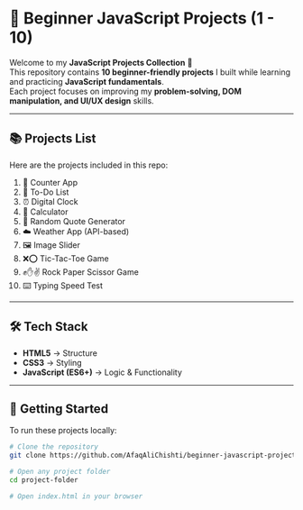 # 🌟 Beginner JavaScript Projects (1 - 10)

Welcome to my **JavaScript Projects Collection** 🎉  
This repository contains **10 beginner-friendly projects** I built while learning and practicing **JavaScript fundamentals**.  
Each project focuses on improving my **problem-solving, DOM manipulation, and UI/UX design** skills.

---

## 📚 Projects List
Here are the projects included in this repo:

1. 🔢 Counter App  
2. 📝 To-Do List  
3. ⏰ Digital Clock  
4. 🧮 Calculator  
5. 💬 Random Quote Generator  
6. ☁️ Weather App (API-based)  
7. 🖼️ Image Slider  
8. ❌⭕ Tic-Tac-Toe Game  
9. ✊✋✌ Rock Paper Scissor Game  
10. ⌨️ Typing Speed Test  

---

## 🛠️ Tech Stack
- **HTML5** → Structure  
- **CSS3** → Styling  
- **JavaScript (ES6+)** → Logic & Functionality  

---

## 🚀 Getting Started
To run these projects locally:

```bash
# Clone the repository
git clone https://github.com/AfaqAliChishti/beginner-javascript-projects.git

# Open any project folder
cd project-folder

# Open index.html in your browser
